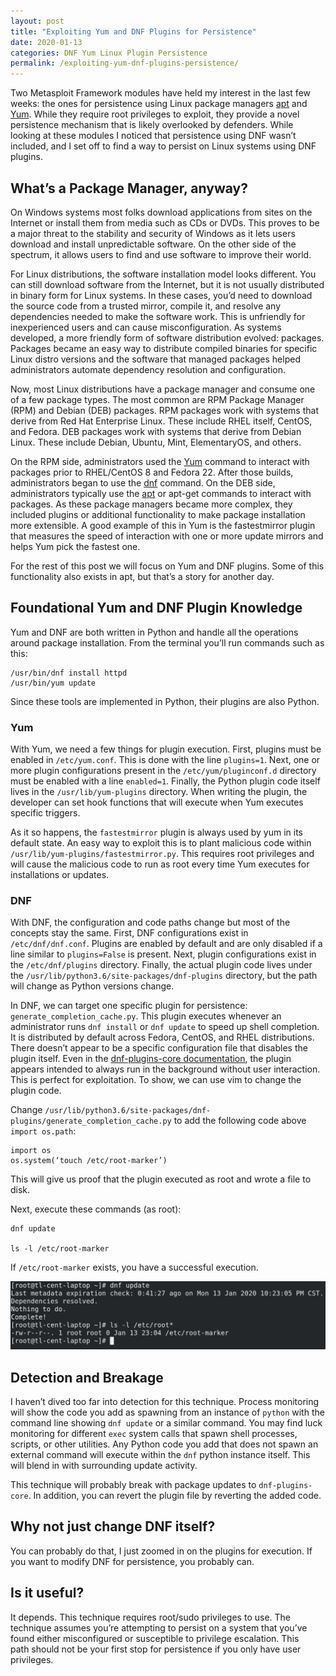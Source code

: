```yaml
---
layout: post
title: "Exploiting Yum and DNF Plugins for Persistence"
date: 2020-01-13
categories: DNF Yum Linux Plugin Persistence
permalink: /exploiting-yum-dnf-plugins-persistence/
---
```


Two Metasploit Framework modules have held my interest in the last few weeks: the ones for persistence using Linux package managers [apt](https://github.com/rapid7/metasploit-framework/blob/master/modules/exploits/linux/local/apt_package_manager_persistence.rb) and [Yum](https://github.com/rapid7/metasploit-framework/blob/master/modules/exploits/linux/local/yum_package_manager_persistence.rb). While they require root privileges to exploit, they provide a novel persistence mechanism that is likely overlooked by defenders. While looking at these modules I noticed that persistence using DNF wasn’t included, and I set off to find a way to persist on Linux systems using DNF plugins.

## What’s a Package Manager, anyway?

On Windows systems most folks download applications from sites on the Internet or install them from media such as CDs or DVDs. This proves to be a major threat to the stability and security of Windows as it lets users download and install unpredictable software. On the other side of the spectrum, it allows users to find and use software to improve their world.

For Linux distributions, the software installation model looks different. You can still download software from the Internet, but it is not usually distributed in binary form for Linux systems. In these cases, you’d need to download the source code from a trusted mirror, compile it, and resolve any dependencies needed to make the software work. This is unfriendly for inexperienced users and can cause misconfiguration. As systems developed, a more friendly form of software distribution evolved: packages. Packages became an easy way to distribute compiled binaries for specific Linux distro versions and the software that managed packages helped administrators automate dependency resolution and configuration.

Now, most Linux distributions have a package manager and consume one of a few package types. The most common are RPM Package Manager (RPM) and Debian (DEB) packages. RPM packages work with systems that derive from Red Hat Enterprise Linux. These include RHEL itself, CentOS, and Fedora. DEB packages work with systems that derive from Debian Linux. These include Debian, Ubuntu, Mint, ElementaryOS, and others. 

On the RPM side, administrators used the [Yum](http://man7.org/linux/man-pages/man8/yum.8.html) command to interact with packages prior to RHEL/CentOS 8 and Fedora 22. After those builds, administrators began to use the [dnf](https://dnf.readthedocs.io/en/latest/command_ref.html) command. On the DEB side, administrators typically use the [apt](http://manpages.ubuntu.com/manpages/eoan/man8/apt.8.html) or apt-get commands to interact with packages. As these package managers became more complex, they included plugins or additional functionality to make package installation more extensible. A good example of this in Yum is the fastestmirror plugin that measures the speed of interaction with one or more update mirrors and helps Yum pick the fastest one.

For the rest of this post we will focus on Yum and DNF plugins. Some of this functionality also exists in apt, but that’s a story for another day.

## Foundational Yum and DNF Plugin Knowledge

Yum and DNF are both written in Python and handle all the operations around package installation. From the terminal you’ll run commands such as this:

```
/usr/bin/dnf install httpd
/usr/bin/yum update
```

Since these tools are implemented in Python, their plugins are also Python. 

### Yum

With Yum, we need a few things for plugin execution. First, plugins must be enabled in `/etc/yum.conf`. This is done with the line `plugins=1`. Next, one or more plugin configurations present in the `/etc/yum/pluginconf.d` directory must be enabled with a line `enabled=1`. Finally, the Python plugin code itself lives in the `/usr/lib/yum-plugins` directory. When writing the plugin, the developer can set hook functions that will execute when Yum executes specific triggers.

As it so happens, the `fastestmirror` plugin is always used by yum in its default state. An easy way to exploit this is to plant malicious code within `/usr/lib/yum-plugins/fastestmirror.py`. This requires root privileges and will cause the malicious code to run as root every time Yum executes for installations or updates.

### DNF

With DNF, the configuration and code paths change but most of the concepts stay the same. First, DNF configurations exist in `/etc/dnf/dnf.conf`. Plugins are enabled by default and are only disabled if a line similar to `plugins=False` is present. Next, plugin configurations exist in the `/etc/dnf/plugins` directory. Finally, the actual plugin code lives under the `/usr/lib/python3.6/site-packages/dnf-plugins` directory, but the path will change as Python versions change.

In DNF, we can target one specific plugin for persistence: `generate_completion_cache.py`. This plugin executes whenever an administrator runs `dnf install` or `dnf update` to speed up shell completion. It is distributed by default across Fedora, CentOS, and RHEL distributions. There doesn’t appear to be a specific configuration file that disables the plugin itself. Even in the [dnf-plugins-core documentation](https://dnf-plugins-core.readthedocs.io/en/latest/generate_completion_cache.html), the plugin appears intended to always run in the background without user interaction. This is perfect for exploitation. To show, we can use vim to change the plugin code.

Change `/usr/lib/python3.6/site-packages/dnf-plugins/generate_completion_cache.py` to add the following code above `import os.path`:

```
import os
os.system(‘touch /etc/root-marker’)
```

This will give us proof that the plugin executed as root and wrote a file to disk. 

Next, execute these commands (as root):

```
dnf update

ls -l /etc/root-marker
```

If `/etc/root-marker` exists, you have a successful execution.

![](/assets/images/exploiting-dnf-plugins/successful-execution.png)


## Detection and Breakage

I haven’t dived too far into detection for this technique. Process monitoring will show the code you add as spawning from an instance of `python` with the command line showing `dnf update` or a similar command. You may find luck monitoring for different `exec` system calls that spawn shell processes, scripts, or other utilities. Any Python code you add that does not spawn an external command will execute within the `dnf` python instance itself. This will blend in with surrounding update activity.

This technique will probably break with package updates to `dnf-plugins-core`. In addition, you can revert the plugin file by reverting the added code.

## Why not just change DNF itself?

You can probably do that, I just zoomed in on the plugins for execution. If you want to modify DNF for persistence, you probably can.

## Is it useful?

It depends. This technique requires root/sudo privileges to use. The technique assumes you’re attempting to persist on a system that you’ve found either misconfigured or susceptible to privilege escalation. This path should not be your first stop for persistence if you only have user privileges.